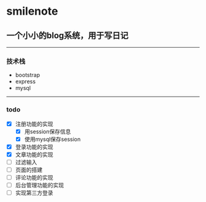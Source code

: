 # smilenote
## 一个小小的blog系统，用于写日记
-------------------------------------------
### 技术栈
- bootstrap
- express
- mysql
--------------------
### todo
- [x] 注册功能的实现
  - [x] 用session保存信息
  - [x] 使用mysql保存session
- [x] 登录功能的实现
- [x] 文章功能的实现
- [ ] 过滤输入
- [ ] 页面的搭建
- [ ] 评论功能的实现
- [ ] 后台管理功能的实现
- [ ] 实现第三方登录
